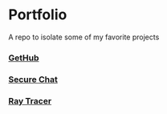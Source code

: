 # Portfolio
A repo to isolate some of my favorite projects

### [GetHub](https://github.com/andres-imperial/GetHub)

### [Secure Chat](https://github.com/andres-imperial/Cryptography/tree/master/Secure_Chat)

### [Ray Tracer](https://github.com/andres-imperial/Ray_Tracer)


